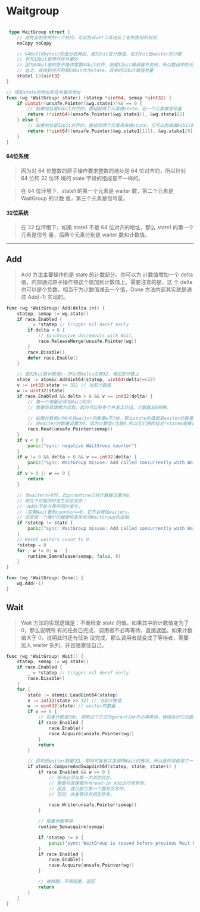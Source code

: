 # Waitgroup 

```go

 type WaitGroup struct {
    // 避免复制使用的一个技巧，可以告诉vet工具违反了复制使用的规则
	noCopy noCopy

    // 64bit(8bytes)的值分成两段，高32bit是计数值，低32bit是waiter的计数
    // 另外32bit是用作信号量的
    // 因为64bit值的原子操作需要64bit对齐，但是32bit编译器不支持，所以数组中的元素在不同的
    // 总之，会找到对齐的那64bit作为state，其余的32bit做信号量
	state1 [3]uint32
}

// 得到state的地址和信号量的地址
func (wg *WaitGroup) state() (statep *uint64, semap *uint32) {
	if uintptr(unsafe.Pointer(&wg.state1))%8 == 0 {
        // 如果地址是64bit对齐的，数组前两个元素做state，后一个元素做信号量
		return (*uint64)(unsafe.Pointer(&wg.state1)), &wg.state1[2]
	} else {
        // 如果地址是32bit对齐的，数组后两个元素用来做state，它可以用来做64bit的原子操作
		return (*uint64)(unsafe.Pointer(&wg.state1[1])), &wg.state1[0]
	}
}

```
#### 64位系统
>因为对 64 位整数的原子操作要求整数的地址是 64 位对齐的，所以针对 64 位和 32 位环
境的 state 字段的组成是不一样的。

>在 64 位环境下，state1 的第一个元素是 waiter 数，第二个元素是 WaitGroup 的计数
值，第三个元素是信号量。

#### 32位系统
>在 32 位环境下，如果 state1 不是 64 位对齐的地址，那么 state1 的第一个元素是信号
量，后两个元素分别是 waiter 数和计数值。

---

## Add
>Add 方法主要操作的是 state 的计数部分。你可以为
计数值增加一个 delta 值，内部通过原子操作把这个值加到计数值上。需要注意的是，这
个 delta 也可以是个负数，相当于为计数值减去一个值，Done 方法内部其实就是通过
Add(-1) 实现的。

```go
func (wg *WaitGroup) Add(delta int) {
	statep, semap := wg.state()
	if race.Enabled {
		_ = *statep // trigger nil deref early
		if delta < 0 {
			// Synchronize decrements with Wait.
			race.ReleaseMerge(unsafe.Pointer(wg))
		}
		race.Disable()
		defer race.Enable()
	}

    // 高32bit是计数值v，所以把delta左移32，增加到计数上
	state := atomic.AddUint64(statep, uint64(delta)<<32)
	v := int32(state >> 32) // 当前计数值
	w := uint32(state)
	if race.Enabled && delta > 0 && v == int32(delta) {
        // 第一个增量必须与Wait同步。
        // 需要将其建模为读取，因为可以有多个并发工作组。计数器从0转换。

        // 如果计数值v为0并且waiter的数量w不为0，那么state的值就是waiter的数量
        // 将waiter的数量设置为0，因为计数值v也是0,所以它们俩的组合*statep直接设置为0即可。
		race.Read(unsafe.Pointer(semap))
	}
	if v < 0 {
		panic("sync: negative WaitGroup counter")
	}
	if w != 0 && delta > 0 && v == int32(delta) {
		panic("sync: WaitGroup misuse: Add called concurrently with Wait")
	}
	if v > 0 || w == 0 {
		return
	}

    // 当waiters>0时，此goroutine已将计数器设置为0。
    // 现在不可能同时发生状态突变：
    // -Adds不能与等待同时发生，
    // -如果Wait看到counter==0，它不会增加waiters。
    // 还是做一个廉价的健康检查来检测WaitGroup的误用。
	if *statep != state {
		panic("sync: WaitGroup misuse: Add called concurrently with Wait")
	}
	// Reset waiters count to 0.
	*statep = 0
	for ; w != 0; w-- {
		runtime_Semrelease(semap, false, 0)
	}
}

func (wg *WaitGroup) Done() {
	wg.Add(-1)
}
```

## Wait
>Wait 方法的实现逻辑是：不断检查 state 的值。如果其中的计数值变为了 0，那么说明所
有的任务已完成，调用者不必再等待，直接返回。如果计数值大于 0，说明此时还有任务
没完成，那么调用者就变成了等待者，需要加入 waiter 队列，并且阻塞住自己。

```go 
func (wg *WaitGroup) Wait() {
	statep, semap := wg.state()
	if race.Enabled {
		_ = *statep // trigger nil deref early
		race.Disable()
	}
	for {
		state := atomic.LoadUint64(statep)
		v := int32(state >> 32) // 当前计数值
		w := uint32(state) // waiter的数量
		if v == 0 {
			// 如果计数值为0, 调用这个方法的goroutine不必再等待，继续执行它后面的逻辑即可
			if race.Enabled {
				race.Enable()
				race.Acquire(unsafe.Pointer(wg))
			}
			return
		}

		// 否则把waiter数量加1。期间可能有并发调用Wait的情况，所以最外层使用了一个for循环
		if atomic.CompareAndSwapUint64(statep, state, state+1) {
			if race.Enabled && w == 0 {
                // 等待必须与第一次添加同步。
                // 需要将其建模为与read-in Add进行写竞争。
                // 因此，我只能为第一个服务员写作，
                // 否则，并发等待将相互竞争。

				race.Write(unsafe.Pointer(semap))
			}

            // 阻塞休眠等待
			runtime_Semacquire(semap) 

			if *statep != 0 {
				panic("sync: WaitGroup is reused before previous Wait has returned")
			}
			if race.Enabled {
				race.Enable()
				race.Acquire(unsafe.Pointer(wg))
			}

            // 被唤醒，不再阻塞，返回
			return
		}
	}
}
```